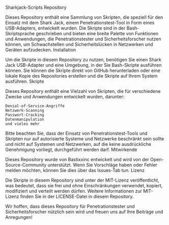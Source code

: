 Sharkjack-Scripts Repository

Dieses Repository enthält eine Sammlung von Skripten, die speziell für den Einsatz mit dem Shark Jack, einem Penetrationstest-Tool in Form eines USB-Adapters, entwickelt wurden. Die Skripte sind in der Bash-Skriptsprache geschrieben und bieten eine breite Palette von Funktionen und Anwendungen, die Penetrationstester und Sicherheitsforscher nutzen können, um Schwachstellen und Sicherheitslücken in Netzwerken und Geräten aufzudecken.
Installation

Um die Skripte in diesem Repository zu nutzen, benötigen Sie einen Shark Jack USB-Adapter und eine Umgebung, in der Sie Bash-Skripte ausführen können. Sie können die Skripte direkt von GitHub herunterladen oder eine lokale Kopie des Repositories erstellen und die Skripte auf Ihrem System ausführen.
Skripte

Dieses Repository enthält eine Vielzahl von Skripten, die für verschiedene Zwecke und Anwendungen entwickelt wurden, darunter:

    Denial-of-Service-Angriffe
    Netzwerk-Scanning
    Passwort-Cracking
    Datenmanipulation
    und vieles mehr

Bitte beachten Sie, dass der Einsatz von Penetrationstest-Tools und Skripten nur auf autorisierte Systeme und Netzwerke beschränkt sein sollte und nicht auf Systemen und Netzwerken, auf die keine ausdrückliche Genehmigung vorliegt, durchgeführt werden darf.
Mitwirkende

Dieses Repository wurde von Bastixxinc entwickelt und wird von der Open-Source-Community unterstützt. Wenn Sie Vorschläge haben oder Fehler melden möchten, können Sie dies über das Issues-Tab tun.
Lizenz

Die Skripte in diesem Repository sind unter der MIT-Lizenz veröffentlicht, was bedeutet, dass sie frei und ohne Einschränkungen verwendet, kopiert, modifiziert und verteilt werden dürfen. Weitere Informationen zur MIT-Lizenz finden Sie in der LICENSE-Datei in diesem Repository.

Wir hoffen, dass dieses Repository für Penetrationstester und Sicherheitsforscher nützlich sein wird und freuen uns auf Ihre Beiträge und Anregungen!
